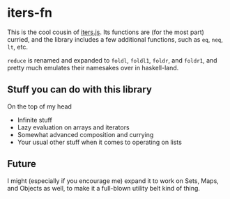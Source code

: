 # iters-fn

This is the cool cousin of [iters.js](https://github.com/casperin/iters.js). Its functions are (for
the most part) curried, and the library includes a few additional functions, such as `eq`, `neq`,
`lt`, etc.

`reduce` is renamed and expanded to `foldl`, `foldl1`, `foldr`, and `foldr1`, and pretty much
emulates their namesakes over in haskell-land.

## Stuff you can do with this library

On the top of my head

* Infinite stuff
* Lazy evaluation on arrays and iterators
* Somewhat advanced composition and currying
* Your usual other stuff when it comes to operating on lists

## Future

I might (especially if you encourage me) expand it to work on Sets, Maps, and Objects as well, to
make it a full-blown utility belt kind of thing.

